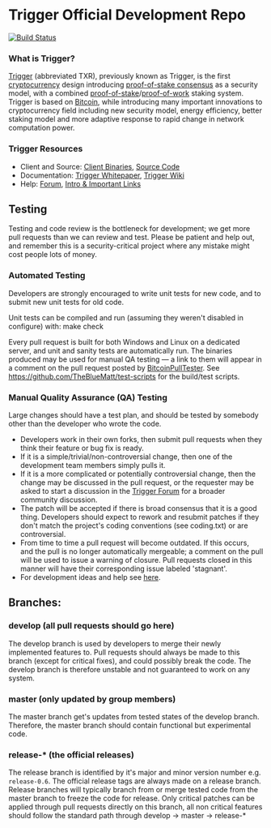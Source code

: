 
Trigger Official Development Repo
==================================

[![Build Status](https://travis-ci.org/trigger/trigger.svg?branch=master)](https://travis-ci.org/trigger/trigger)

### What is Trigger?
[Trigger](https://trigger.net) (abbreviated TXR), previously known as Trigger, is the first [cryptocurrency](https://en.wikipedia.org/wiki/Cryptocurrency) design introducing [proof-of-stake consensus](https://trigger.net/resources.html#whitepaper) as a security model, with a combined [proof-of-stake](https://trigger.net/resources.html#whitepaper)/[proof-of-work](https://en.wikipedia.org/wiki/Proof-of-work_system) staking system. Trigger is based on [Bitcoin](https://bitcoin.org), while introducing many important innovations to cryptocurrency field including new security model, energy efficiency, better staking model and more adaptive response to rapid change in network computation power.

### Trigger Resources
* Client and Source:
[Client Binaries](https://trigger.net/wallet.html),
[Source Code](https://github.com/trigger/trigger)
* Documentation: [Trigger Whitepaper](https://trigger.net/resources.html#whitepaper),
[Trigger Wiki](https://github.com/trigger/trigger/wiki)
* Help: 
[Forum](https://talk.trigger.net),
[Intro & Important Links](https://talk.trigger.net/t/what-is-trigger-intro-important-links/2889)

Testing
-------

Testing and code review is the bottleneck for development; we get more pull
requests than we can review and test. Please be patient and help out, and
remember this is a security-critical project where any mistake might cost people
lots of money.

### Automated Testing

Developers are strongly encouraged to write unit tests for new code, and to submit new unit tests for old code.

Unit tests can be compiled and run (assuming they weren't disabled in configure) with:
  make check

Every pull request is built for both Windows and Linux on a dedicated server,
and unit and sanity tests are automatically run. The binaries produced may be
used for manual QA testing — a link to them will appear in a comment on the
pull request posted by [BitcoinPullTester](https://github.com/BitcoinPullTester). See https://github.com/TheBlueMatt/test-scripts
for the build/test scripts.

### Manual Quality Assurance (QA) Testing

Large changes should have a test plan, and should be tested by somebody other
than the developer who wrote the code.

* Developers work in their own forks, then submit pull requests when they think their feature or bug fix is ready.
* If it is a simple/trivial/non-controversial change, then one of the development team members simply pulls it.
* If it is a more complicated or potentially controversial change, then the change may be discussed in the pull request, or the requester may be asked to start a discussion in the [Trigger Forum](https://talk.trigger.net) for a broader community discussion.
* The patch will be accepted if there is broad consensus that it is a good thing. Developers should expect to rework and resubmit patches if they don't match the project's coding conventions (see coding.txt) or are controversial.
* From time to time a pull request will become outdated. If this occurs, and the pull is no longer automatically mergeable; a comment on the pull will be used to issue a warning of closure.  Pull requests closed in this manner will have their corresponding issue labeled 'stagnant'.
* For development ideas and help see [here](https://talk.trigger.net/c/protocol).

## Branches:

### develop (all pull requests should go here)
The develop branch is used by developers to merge their newly implemented features to.
Pull requests should always be made to this branch (except for critical fixes), and could possibly break the code.
The develop branch is therefore unstable and not guaranteed to work on any system.

### master (only updated by group members)
The master branch get's updates from tested states of the develop branch.
Therefore, the master branch should contain functional but experimental code.

### release-* (the official releases)
The release branch is identified by it's major and minor version number e.g. `release-0.6`.
The official release tags are always made on a release branch.
Release branches will typically branch from or merge tested code from the master branch to freeze the code for release.
Only critical patches can be applied through pull requests directly on this branch, all non critical features should follow the standard path through develop -> master -> release-*
